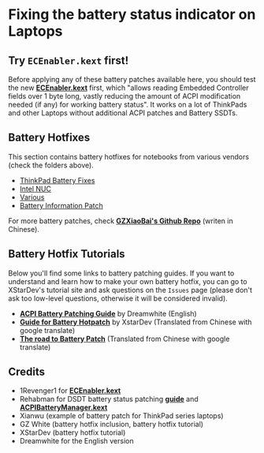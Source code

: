 # Fixing the battery status indicator on Laptops

## Try `ECEnabler.kext` first!
Before applying any of these battery patches available here, you should test the new [**ECEnabler.kext**](https://github.com/1Revenger1/ECEnabler) first, which "allows reading Embedded Controller fields over 1 byte long, vastly reducing the amount of ACPI modification needed (if any) for working battery status". It works on a lot of ThinkPads and other Laptops without additional ACPI patches and Battery SSDTs.

## Battery Hotfixes
This section contains battery hotfixes for notebooks from various vendors (check the folders above). 

- [ThinkPad Battery Fixes](/05_Laptop-specific_Patches/Battery_Patches/i_ThinkPad/README.md)
- [Intel NUC](/05_Laptop-specific_Patches/Battery_Patches/v_NUC/README.md)
- [Various](https://github.com/5T33Z0/OC-Little-Translated/tree/main/05_Laptop-specific_Patches/Battery_Patches/ii_Other_brands)
- [Battery Information Patch](/05_Laptop-specific_Patches/Battery_Patches/iii_Battery_Information_Assist_Patch/README.md)

For more battery patches, check [**GZXiaoBai's Github Repo**](https://github.com/GZXiaoBai/Hackintosh-Battery-Hotpatch) (writen in Chinese).

## Battery Hotfix Tutorials
Below you'll find some links to battery patching guides. If you want to understand and learn how to make your own battery hotfix, you can go to XStarDev's tutorial site and ask questions on the `Issues` page (please don't ask too low-level questions, otherwise it will be considered invalid).

- [**ACPI Battery Patching Guide**](https://github.com/dreamwhite/acpi-battery-patching-guide) by Dreamwhite (English)
- [**Guide for Battery Hotpatch**](https://translate.google.com/translate?sl=auto&tl=en&u=https://xstar-dev.github.io/hackintosh_advanced/Guide_For_Battery_Hotpatch.html) by XstarDev (Translated from Chinese with google translate)
- [**The road to Battery Patch**](https://translate.google.com/translate?sl=auto&tl=en&u=http://yqp7js.coding-pages.com/2020/05/16/%25E8%25BF%259B%25E9%2598%25B6%25EF%25BC%259A%25E7%2594%25B5%25E6%25B1%25A0%25E7%2583%25AD%25E8%25A1%25A5%25E4%25B8%2581%25EF%25BC%2588Battery-Hotpatch%25EF%25BC%2589%25E4%25B9%258B%25E8%25B7%25AF/) (Translated from Chinese with google translate)

## Credits
- 1Revenger1 for [**ECEnabler.kext**](https://github.com/1Revenger1/ECEnabler)
- Rehabman for DSDT battery status patching [**guide**](https://www.tonymacx86.com/threads/guide-how-to-patch-dsdt-for-working-battery-status.116102/) and [**ACPIBatteryManager.kext**](https://bitbucket.org/RehabMan/os-x-acpi-battery-driver/src/master/)
- Xianwu (example of battery patch for ThinkPad series laptops)
- GZ White (battery hotfix inclusion, battery hotfix tutorial)
- XStarDev (battery hotfix tutorial)
- Dreamwhite for the English version
